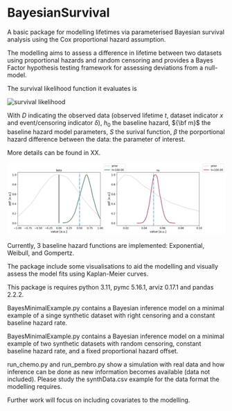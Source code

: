 # BayesianSurvival
A basic package for modelling lifetimes via parameterised Bayesian survival analysis using the Cox proportional hazard assumption.

The modelling aims to assess a difference in lifetime between two datasets using proportional hazards and random censoring and provides a Bayes Factor hypothesis testing framework for assessing deviations from a null-model.

The survival likelihood function it evaluates is


![survival likelihood](https://quicklatex.com/cache3/dc/ql_54a43280882785efef90832d0f2f96dc_l3.png)

With $D$ indicating the observed data (observed lifetime $t$, dataset indicator $x$ and event/censoring indicator $\delta$), $h_0$ the baseline hazard, ${\bf m}$ the baseline hazard model parameters, $S$ the surival function, $\beta$ the porportional hazard difference between the data: the parameter of interest.

More details can be found in XX.

![example posterior for beta and nu](src_data/synth_posteriors_20250221.png)

Currently, 3 baseline hazard functions are implemented: Exponential, Weibull, and Gompertz.

The package include some visualisations to aid the modelling and visually assess the model fits using Kaplan-Meier curves. 

This package is requires python 3.11, pymc 5.16.1, arviz 0.17.1 and pandas 2.2.2.

BayesMinimalExample.py contains a Bayesian inference model on a minimal example of a singe synthetic dataset with right censoring and a constant baseline hazard rate.

BayesMinimalExample.py contains a Bayesian inference model on a minimal example of two synthetic datasets with random censoring, constant baseline hazard rate, and a fixed proportional hazard offset.

run_chemo.py and run_pembro.py show a simulation with real data and how inference can be done as new information becomes available (data not included). Please study the synthData.csv example for the data format the modelling requires.

Further work will focus on including covariates to the modelling.


